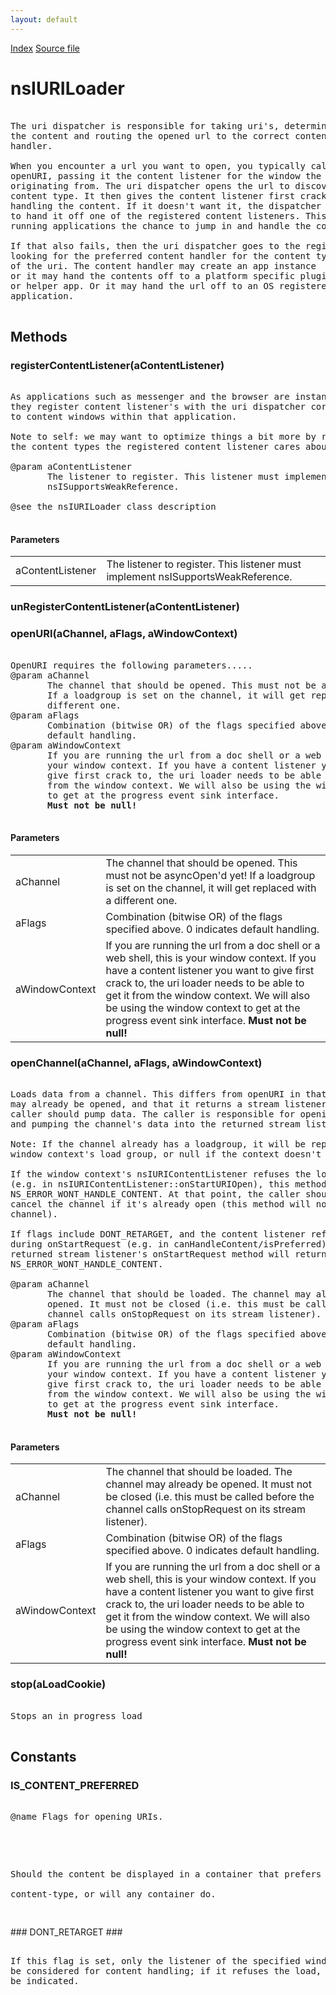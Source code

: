 ```yaml
---
layout: default
---
```

<div id='links'><a href="../index.html">Index</a>
<a href="http://dxr.mozilla.org/mozilla-central/source/uriloader/base/nsIURILoader.idl">Source file</a>
</div>

# nsIURILoader #
<pre>  
The uri dispatcher is responsible for taking uri's, determining  
the content and routing the opened url to the correct content   
handler.   
  
When you encounter a url you want to open, you typically call   
openURI, passing it the content listener for the window the uri is   
originating from. The uri dispatcher opens the url to discover the   
content type. It then gives the content listener first crack at   
handling the content. If it doesn't want it, the dispatcher tries  
to hand it off one of the registered content listeners. This allows  
running applications the chance to jump in and handle the content.  
  
If that also fails, then the uri dispatcher goes to the registry  
looking for the preferred content handler for the content type  
of the uri. The content handler may create an app instance  
or it may hand the contents off to a platform specific plugin  
or helper app. Or it may hand the url off to an OS registered   
application.   
  
</pre>
## Methods ##

### registerContentListener(aContentListener) ###
<pre>  
As applications such as messenger and the browser are instantiated,  
they register content listener's with the uri dispatcher corresponding  
to content windows within that application.   
  
Note to self: we may want to optimize things a bit more by requiring  
the content types the registered content listener cares about.  
  
@param aContentListener  
       The listener to register. This listener must implement  
       nsISupportsWeakReference.  
  
@see the nsIURILoader class description  
  
</pre>
#### Parameters ####

<table>

<tr>
<td>aContentListener</td>
<td>       The listener to register. This listener must implement  
       nsISupportsWeakReference.  
</td>
</tr>

</table>

### unRegisterContentListener(aContentListener) ###

### openURI(aChannel, aFlags, aWindowContext) ###
<pre>  
OpenURI requires the following parameters.....  
@param aChannel  
       The channel that should be opened. This must not be asyncOpen'd yet!  
       If a loadgroup is set on the channel, it will get replaced with a  
       different one.  
@param aFlags  
       Combination (bitwise OR) of the flags specified above. 0 indicates  
       default handling.  
@param aWindowContext  
       If you are running the url from a doc shell or a web shell, this is  
       your window context. If you have a content listener you want to  
       give first crack to, the uri loader needs to be able to get it  
       from the window context. We will also be using the window context  
       to get at the progress event sink interface.  
       <b>Must not be null!</b>  
  
</pre>
#### Parameters ####

<table>

<tr>
<td>aChannel</td>
<td>       The channel that should be opened. This must not be asyncOpen'd yet!  
       If a loadgroup is set on the channel, it will get replaced with a  
       different one.  
</td>
</tr>

<tr>
<td>aFlags</td>
<td>       Combination (bitwise OR) of the flags specified above. 0 indicates  
       default handling.  
</td>
</tr>

<tr>
<td>aWindowContext</td>
<td>       If you are running the url from a doc shell or a web shell, this is  
       your window context. If you have a content listener you want to  
       give first crack to, the uri loader needs to be able to get it  
       from the window context. We will also be using the window context  
       to get at the progress event sink interface.  
       <b>Must not be null!</b>  
</td>
</tr>

</table>

### openChannel(aChannel, aFlags, aWindowContext) ###
<pre>  
Loads data from a channel. This differs from openURI in that the channel  
may already be opened, and that it returns a stream listener into which the  
caller should pump data. The caller is responsible for opening the channel  
and pumping the channel's data into the returned stream listener.  
  
Note: If the channel already has a loadgroup, it will be replaced with the  
window context's load group, or null if the context doesn't have one.  
  
If the window context's nsIURIContentListener refuses the load immediately  
(e.g. in nsIURIContentListener::onStartURIOpen), this method will return  
NS_ERROR_WONT_HANDLE_CONTENT. At that point, the caller should probably  
cancel the channel if it's already open (this method will not cancel the  
channel).  
  
If flags include DONT_RETARGET, and the content listener refuses the load  
during onStartRequest (e.g. in canHandleContent/isPreferred), then the  
returned stream listener's onStartRequest method will return  
NS_ERROR_WONT_HANDLE_CONTENT.  
  
@param aChannel  
       The channel that should be loaded. The channel may already be  
       opened. It must not be closed (i.e. this must be called before the  
       channel calls onStopRequest on its stream listener).  
@param aFlags  
       Combination (bitwise OR) of the flags specified above. 0 indicates  
       default handling.  
@param aWindowContext  
       If you are running the url from a doc shell or a web shell, this is  
       your window context. If you have a content listener you want to  
       give first crack to, the uri loader needs to be able to get it  
       from the window context. We will also be using the window context  
       to get at the progress event sink interface.  
       <b>Must not be null!</b>  
  
</pre>
#### Parameters ####

<table>

<tr>
<td>aChannel</td>
<td>       The channel that should be loaded. The channel may already be  
       opened. It must not be closed (i.e. this must be called before the  
       channel calls onStopRequest on its stream listener).  
</td>
</tr>

<tr>
<td>aFlags</td>
<td>       Combination (bitwise OR) of the flags specified above. 0 indicates  
       default handling.  
</td>
</tr>

<tr>
<td>aWindowContext</td>
<td>       If you are running the url from a doc shell or a web shell, this is  
       your window context. If you have a content listener you want to  
       give first crack to, the uri loader needs to be able to get it  
       from the window context. We will also be using the window context  
       to get at the progress event sink interface.  
       <b>Must not be null!</b>  
</td>
</tr>

</table>

### stop(aLoadCookie) ###
<pre>  
Stops an in progress load  
  
</pre>
## Constants ##

### IS_CONTENT_PREFERRED ###
<pre>  
@name Flags for opening URIs.  
  
</pre><pre>  
Should the content be displayed in a container that prefers the  
content-type, or will any container do.  
  
</pre>
### DONT_RETARGET ###
<pre>  
If this flag is set, only the listener of the specified window context will  
be considered for content handling; if it refuses the load, an error will  
be indicated.  
  
</pre>